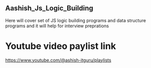 ## Aashish_Js_Logic_Building
Here will cover set of JS logic building programs and data structure programs and it will help for interview preprations

# Youtube video paylist link
https://www.youtube.com/@ashish-itguru/playlists

